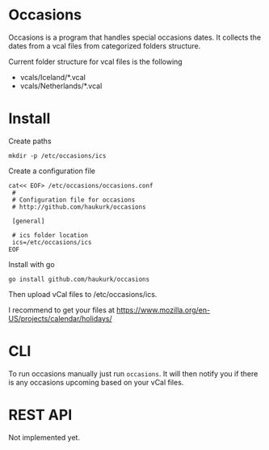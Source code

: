 # Occasions
Occasions is a program that handles special occasions dates. It collects the dates from a vcal files from categorized folders structure.


Current folder structure for vcal files is the following
* vcals/Iceland/*.vcal
* vcals/Netherlands/*.vcal

# Install

Create paths
```
mkdir -p /etc/occasions/ics
```

Create a configuration file
```
cat<< EOF> /etc/occasions/occasions.conf
 # 
 # Configuration file for occasions
 # http://github.com/haukurk/occasions
 
 [general]
 
 # ics folder location 
 ics=/etc/occasions/ics
EOF

```

Install with go
``` 
go install github.com/haukurk/occasions
```

Then upload vCal files to /etc/occasions/ics.

I recommend to get your files at
https://www.mozilla.org/en-US/projects/calendar/holidays/

# CLI

To run occasions manually just run ```occasions```. 
It will then notify you if there is any occasions upcoming based on your vCal files.

# REST API

Not implemented yet.

# 
